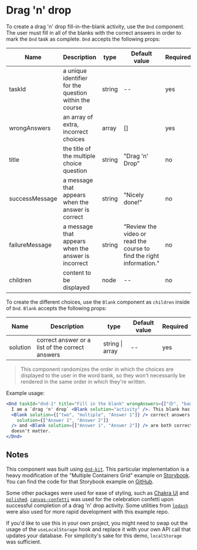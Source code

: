 # Drag 'n' drop

To create a drag 'n' drop fill-in-the-blank activity, use the `Dnd` component. The user must fill in all of the blanks with the correct answers in order to mark the `Dnd` task as complete. `Dnd` accepts the following props:

| Name           | Description                                            | type   | Default value                                                        | Required |
| -------------- | ------------------------------------------------------ | ------ | -------------------------------------------------------------------- | -------- |
| taskId         | a unique identifier for the question within the course | string | --                                                                   | yes      |
| wrongAnswers   | an array of extra, incorrect choices                   | array  | []                                                                   | yes      |
| title          | the title of the multiple choice question              | string | "Drag 'n' Drop"                                                      | no       |
| successMessage | a message that appears when the answer is correct      | string | "Nicely done!"                                                       | no       |
| failureMessage | a message that appears when the answer is incorrect    | string | "Review the video or read the course to find the right information." | no       |
| children       | content to be displayed                                | node   | --                                                                   | no       |

To create the different choices, use the `Blank` component as `children` inside of `Dnd`. `Blank` accepts the following props:

| Name     | Description                                     | type            | Default value | Required |
| -------- | ----------------------------------------------- | --------------- | ------------- | -------- |
| solution | correct answer or a list of the correct answers | string \| array | --            | yes      |

> This component randomizes the order in which the choices are displayed to the user in the word bank, so they won't necessarily be rendered in the same order in which they're written.

Example usage:

```jsx
<Dnd taskId="dnd-1" title="Fill in the blank" wrongAnswers={["😢", "bad"]}>
  I am a `drag 'n' drop` <Blank solution="activity" />. This blank has
  <Blank solution={["two", "multiple", "Answer 1"]} /> correct answers. <Blank
    solution={["Answer 1", "Answer 2"]}
  /> and <Blank solution={["Answer 1", "Answer 2"]} /> are both correct and the order
  doesn't matter.
</Dnd>
```

## Notes

This component was built using [`dnd-kit`](https://docs.dndkit.com/introduction/getting-started). This particular implementation is a heavy modification of the "Multiple Containers Grid" example on [Storybook](https://5fc05e08a4a65d0021ae0bf2-xkdjvdfnuz.chromatic.com/?path=/docs/presets-sortable-multiple-containers--grid). You can find the code for that Storybook example on [GitHub](https://github.com/clauderic/dnd-kit/blob/b7355d19d9e15bb1972627bb622c2487ddec82ad/stories/2%20-%20Presets/Sortable/MultipleContainers.tsx).

Some other packages were used for ease of styling, such as [Chakra UI](https://chakra-ui.com/) and [`polished`](https://polished.js.org/). [`canvas-confetti`](https://github.com/catdad/canvas-confetti#readme) was used for the celebration confetti upon successful completion of a drag 'n' drop activity. Some utilities from [`lodash`](https://lodash.com/) were also used for more rapid development with this example repo.

If you'd like to use this in your own project, you might need to swap out the usage of the `useLocalStorage` hook and replace it with your own API call that updates your database. For simplicity's sake for this demo, `localStorage` was sufficient.

